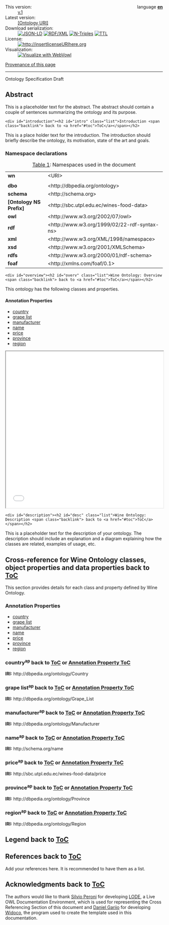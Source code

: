 
<style>
mark{
    color:red;
}
</style>

<body>
<div class="container">
<div class="head">
<div style="float:right">language <a href="index-en.html"><b>en</b></a> </div>


<dl>
<dt>This version:</dt>
<dd><a href="v.1">v.1</a></dd>
<dt>Latest version:</dt>
<dd><a href="[Ontology URI]">[Ontology URI]</a></dd>
<dt>Download serialization:</dt><dd><span><a href="ontology.jsonld" target="_blank"><img src="https://img.shields.io/badge/Format-JSON_LD-blue.svg" alt="JSON-LD" /></a> </span><span><a href="ontology.rdf" target="_blank"><img src="https://img.shields.io/badge/Format-RDF/XML-blue.svg" alt="RDF/XML" /></a> </span><span><a href="ontology.nt" target="_blank"><img src="https://img.shields.io/badge/Format-N_Triples-blue.svg" alt="N-Triples" /></a> </span><span><a href="ontology.ttl" target="_blank"><img src="https://img.shields.io/badge/Format-TTL-blue.svg" alt="TTL" /></a> </span></dd><dt>License:</dt><dd><a href="http://insertlicenseURIhere.org" target="_blank"><img src="https://img.shields.io/badge/License-license%20name%20goes%20here-blue.svg" alt="http://insertlicenseURIhere.org" /></a>
</dd><dt>Visualization:</dt><dd><a href="webvowl/index.html#" target="_blank"><img src="https://img.shields.io/badge/Visualize_with-WebVowl-blue.svg" alt="Visualize with WebVowl" /></a></dd>
<!-- <dt>Evaluation:</dt><dd><a href="OOPSEvaluation/oopsEval.html#" target="_blank"><img src="https://img.shields.io/badge/Evaluate_with-OOPS! (OntOlogy Pitfall Scanner!)-blue.svg" alt="Evaluate with OOPS!" /></a></dd> --></dl>

<a href="provenance/provenance-en.html" target="_blank">Provenance of this page</a><hr/>
</div>
<div class="status">
<div>
<span>Ontology Specification Draft</span>
</div>
</div>     <div id="abstract"><h2>Abstract</h2><span class="markdown">
This is a placeholder text for the abstract. The abstract should contain a couple of sentences summarizing the ontology and its purpose.</span>
</div>
<div id="toc"></div> 

<!--INTRODUCTION SECTION-->
    <div id="introduction"><h2 id="intro" class="list">Introduction <span class="backlink"> back to <a href="#toc">ToC</a></span></h2>
<span class="markdown">
This is a place holder text for the introduction. The introduction should briefly describe the ontology, its motivation, state of the art and goals.</span>
<div id="namespacedeclarations">
<h3 id="ns" class="list">Namespace declarations</h3>
<div id="ns" align="center">
<table>
<caption> <a href="#ns"> Table 1</a>: Namespaces used in the document </caption>
<tbody>
<tr><td><b>wn</b></td><td>&lt;URI&gt;</td></tr>
<tr><td></td><td></td></tr>
<tr><td><b>dbo</b></td><td>&lt;http://dbpedia.org/ontology&gt;</td></tr>
<tr><td><b>schema</b></td><td>&lt;http://schema.org&gt;</td></tr>
<tr><td><b>[Ontology NS Prefix]</b></td><td>&lt;http://sbc.utpl.edu.ec/wines-food-data&gt;</td></tr>
<tr><td><b>owl</b></td><td>&lt;http://www.w3.org/2002/07/owl&gt;</td></tr>
<tr><td><b>rdf</b></td><td>&lt;http://www.w3.org/1999/02/22-rdf-syntax-ns&gt;</td></tr>
<tr><td><b>xml</b></td><td>&lt;http://www.w3.org/XML/1998/namespace&gt;</td></tr>
<tr><td><b>xsd</b></td><td>&lt;http://www.w3.org/2001/XMLSchema&gt;</td></tr>
<tr><td><b>rdfs</b></td><td>&lt;http://www.w3.org/2000/01/rdf-schema&gt;</td></tr>
<tr><td><b>foaf</b></td><td>&lt;http://xmlns.com/foaf/0.1&gt;</td></tr>
</tbody>
</table>
</div>
</div>
</div>
  

<!--OVERVIEW SECTION-->
    <div id="overview"><h2 id="overv" class="list">Wine Ontology: Overview <span class="backlink"> back to <a href="#toc">ToC</a></span></h2>
<span class="markdown">
This ontology has the following classes and properties.</span>
<h4>Annotation Properties</h4><ul xmlns:xsi="http://www.w3.org/2001/XMLSchema-instance" class="hlist">
   <li>
      <a href="#http://dbpedia.org/ontology/Country" title="http://dbpedia.org/ontology/Country">
         <span>country</span>
      </a>
   </li>
   <li>
      <a href="#http://dbpedia.org/ontology/Grape_List" title="http://dbpedia.org/ontology/Grape_List">
         <span>grape list</span>
      </a>
   </li>
   <li>
      <a href="#http://dbpedia.org/ontology/Manufacturer" title="http://dbpedia.org/ontology/Manufacturer">
         <span>manufacturer</span>
      </a>
   </li>
   <li>
      <a href="#http://schema.org/name" title="http://schema.org/name">
         <span>name</span>
      </a>
   </li>
   <li>
      <a href="#http://sbc.utpl.edu.ec/wines-food-data/price" title="http://sbc.utpl.edu.ec/wines-food-data/price">
         <span>price</span>
      </a>
   </li>
   <li>
      <a href="#http://dbpedia.org/ontology/Province" title="http://dbpedia.org/ontology/Province">
         <span>province</span>
      </a>
   </li>
   <li>
      <a href="#http://dbpedia.org/ontology/Region" title="http://dbpedia.org/ontology/Region">
         <span>region</span>
      </a>
   </li>
</ul><iframe align="center" width="100%" height ="500px" src="webvowl/index.html"></iframe> 
</div>
  

<!--DESCRIPTION SECTION-->
    <div id="description"><h2 id="desc" class="list">Wine Ontology: Description <span class="backlink"> back to <a href="#toc">ToC</a></span></h2>
<span class="markdown">
This is a placeholder text for the description of your ontology. The description should include an explanation and a diagram explaining how the classes are related, examples of usage, etc.</span>

</div>
   

<!--CROSSREF SECTION-->
   <div id="crossref"><h2 id="crossreference" class="list">Cross-reference for Wine Ontology classes, object properties and data properties <span class="backlink"> back to <a href="#toc">ToC</a></span></h2>
This section provides details for each class and property defined by Wine Ontology.
<div xmlns:xsi="http://www.w3.org/2001/XMLSchema-instance"
     id="annotationproperties">
   <h3 id="annotationproperties" class="list">Annotation Properties</h3>
   <ul class="hlist">
      <li>
         <a href="#http://dbpedia.org/ontology/Country" title="http://dbpedia.org/ontology/Country">
            <span>country</span>
         </a>
      </li>
      <li>
         <a href="#http://dbpedia.org/ontology/Grape_List" title="http://dbpedia.org/ontology/Grape_List">
            <span>grape list</span>
         </a>
      </li>
      <li>
         <a href="#http://dbpedia.org/ontology/Manufacturer" title="http://dbpedia.org/ontology/Manufacturer">
            <span>manufacturer</span>
         </a>
      </li>
      <li>
         <a href="#http://schema.org/name" title="http://schema.org/name">
            <span>name</span>
         </a>
      </li>
      <li>
         <a href="#http://sbc.utpl.edu.ec/wines-food-data/price" title="http://sbc.utpl.edu.ec/wines-food-data/price">
            <span>price</span>
         </a>
      </li>
      <li>
         <a href="#http://dbpedia.org/ontology/Province" title="http://dbpedia.org/ontology/Province">
            <span>province</span>
         </a>
      </li>
      <li>
         <a href="#http://dbpedia.org/ontology/Region" title="http://dbpedia.org/ontology/Region">
            <span>region</span>
         </a>
      </li>
   </ul>
   <div class="entity" id="http://dbpedia.org/ontology/Country">
      <h3>country<sup class="type-ap" title="annotation property">ap</sup>
         <span class="backlink"> back to <a href="#toc">ToC</a> or <a href="#annotationproperties">Annotation Property ToC</a>
         </span>
      </h3>
      <p>
         <strong>IRI:</strong> http://dbpedia.org/ontology/Country</p>
   </div>
   <div class="entity" id="http://dbpedia.org/ontology/Grape_List">
      <h3>grape list<sup class="type-ap" title="annotation property">ap</sup>
         <span class="backlink"> back to <a href="#toc">ToC</a> or <a href="#annotationproperties">Annotation Property ToC</a>
         </span>
      </h3>
      <p>
         <strong>IRI:</strong> http://dbpedia.org/ontology/Grape_List</p>
   </div>
   <div class="entity" id="http://dbpedia.org/ontology/Manufacturer">
      <h3>manufacturer<sup class="type-ap" title="annotation property">ap</sup>
         <span class="backlink"> back to <a href="#toc">ToC</a> or <a href="#annotationproperties">Annotation Property ToC</a>
         </span>
      </h3>
      <p>
         <strong>IRI:</strong> http://dbpedia.org/ontology/Manufacturer</p>
   </div>
   <div class="entity" id="http://schema.org/name">
      <h3>name<sup class="type-ap" title="annotation property">ap</sup>
         <span class="backlink"> back to <a href="#toc">ToC</a> or <a href="#annotationproperties">Annotation Property ToC</a>
         </span>
      </h3>
      <p>
         <strong>IRI:</strong> http://schema.org/name</p>
   </div>
   <div class="entity" id="http://sbc.utpl.edu.ec/wines-food-data/price">
      <h3>price<sup class="type-ap" title="annotation property">ap</sup>
         <span class="backlink"> back to <a href="#toc">ToC</a> or <a href="#annotationproperties">Annotation Property ToC</a>
         </span>
      </h3>
      <p>
         <strong>IRI:</strong> http://sbc.utpl.edu.ec/wines-food-data/price</p>
   </div>
   <div class="entity" id="http://dbpedia.org/ontology/Province">
      <h3>province<sup class="type-ap" title="annotation property">ap</sup>
         <span class="backlink"> back to <a href="#toc">ToC</a> or <a href="#annotationproperties">Annotation Property ToC</a>
         </span>
      </h3>
      <p>
         <strong>IRI:</strong> http://dbpedia.org/ontology/Province</p>
   </div>
   <div class="entity" id="http://dbpedia.org/ontology/Region">
      <h3>region<sup class="type-ap" title="annotation property">ap</sup>
         <span class="backlink"> back to <a href="#toc">ToC</a> or <a href="#annotationproperties">Annotation Property ToC</a>
         </span>
      </h3>
      <p>
         <strong>IRI:</strong> http://dbpedia.org/ontology/Region</p>
   </div>
</div><div id="legend">
<h2>Legend <span class="backlink"> back to <a href="#toc">ToC</a></span></h2>
<div   class="entity">
</div>
</div>
</div>
    

<!--REFERENCES SECTION-->
  <div id="references">
<h2 id="ref" class="list">References <span class="backlink"> back to <a href="#toc">ToC</a></span></h2>
<span class="markdown">
Add your references here. It is recommended to have them as a list.</span>

</div>
<div id="acknowledgments">
<h2 id="ack" class="list">Acknowledgments <span class="backlink"> back to <a href="#toc">ToC</a></span></h2>
<p>
The authors would like to thank <a href="http://www.essepuntato.it/">Silvio Peroni</a> for developing <a href="http://www.essepuntato.it/lode">LODE</a>, a Live OWL Documentation Environment, which is used for representing the Cross Referencing Section of this document and <a href="https://w3id.org/people/dgarijo">Daniel Garijo</a> for developing <a href="https://github.com/dgarijo/Widoco">Widoco</a>, the program used to create the template used in this documentation.</p>
</div>


</div>
</body>
</html>
